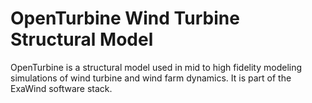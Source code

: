 # OpenTurbine Wind Turbine Structural Model

OpenTurbine is a structural model used in mid to high fidelity
modeling simulations of wind turbine and wind farm dynamics.
It is part of the ExaWind software stack.

```{tableofcontents}
```
